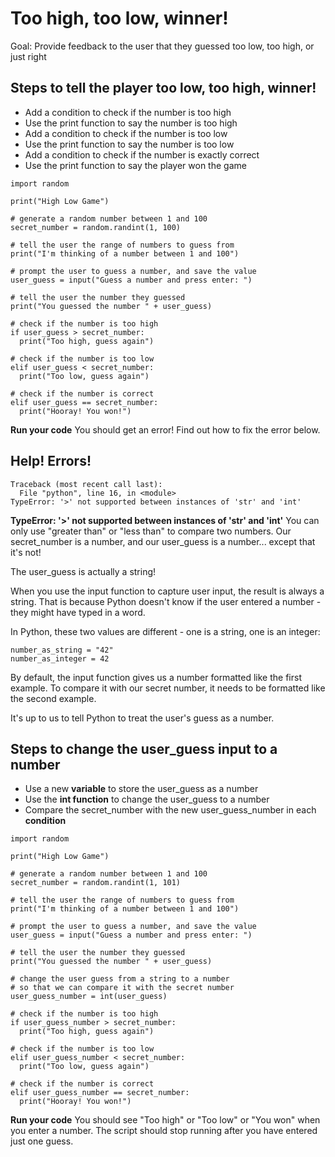 # Too high, too low, winner!

Goal: Provide feedback to the user that they guessed too low, too high, or just right

## Steps to tell the player too low, too high, winner!

- Add a condition to check if the number is too high
- Use the print function to say the number is too high
- Add a condition to check if the number is too low
- Use the print function to say the number is too low
- Add a condition to check if the number is exactly correct
- Use the print function to say the player won the game

```
import random

print("High Low Game")

# generate a random number between 1 and 100
secret_number = random.randint(1, 100)

# tell the user the range of numbers to guess from
print("I'm thinking of a number between 1 and 100")

# prompt the user to guess a number, and save the value
user_guess = input("Guess a number and press enter: ")

# tell the user the number they guessed
print("You guessed the number " + user_guess)
```

```
# check if the number is too high
if user_guess > secret_number:
  print("Too high, guess again")
  
# check if the number is too low
elif user_guess < secret_number:
  print("Too low, guess again")
  
# check if the number is correct
elif user_guess == secret_number:
  print("Hooray! You won!")
```

**Run your code**
You should get an error! Find out how to fix the error below.

## Help! Errors!
```
Traceback (most recent call last):
  File "python", line 16, in <module>
TypeError: '>' not supported between instances of 'str' and 'int'
```

**TypeError: '>' not supported between instances of 'str' and 'int'**
You can only use "greater than" or "less than" to compare two numbers. Our secret_number is a number, and our user_guess is a number... except that it's not!

The user_guess is actually a string!

When you use the input function to capture user input, the result is always a string. That is because Python doesn't know if the user entered a number - they might have typed in a word.

In Python, these two values are different - one is a string, one is an integer:

```
number_as_string = "42"
number_as_integer = 42
```

By default, the input function gives us a number formatted like the first example. To compare it with our secret number, it needs to be formatted like the second example.

It's up to us to tell Python to treat the user's guess as a number.

## Steps to change the user_guess input to a number

- Use a new **variable** to store the user_guess as a number
- Use the **int function** to change the user_guess to a number
- Compare the secret_number with the new user_guess_number in each **condition**

```
import random

print("High Low Game")

# generate a random number between 1 and 100
secret_number = random.randint(1, 101)

# tell the user the range of numbers to guess from
print("I'm thinking of a number between 1 and 100")

# prompt the user to guess a number, and save the value
user_guess = input("Guess a number and press enter: ")

# tell the user the number they guessed
print("You guessed the number " + user_guess)
```

```
# change the user guess from a string to a number
# so that we can compare it with the secret number
user_guess_number = int(user_guess)
```

```
# check if the number is too high
if user_guess_number > secret_number:
  print("Too high, guess again")

# check if the number is too low
elif user_guess_number < secret_number:
  print("Too low, guess again")

# check if the number is correct
elif user_guess_number == secret_number:
  print("Hooray! You won!")
```

**Run your code**
You should see "Too high" or "Too low" or "You won" when you enter a number.
The script should stop running after you have entered just one guess.